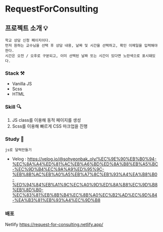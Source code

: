 # RequestForConsulting

## 프로젝트 소개 💡

```
학교 상담 신청 페이지이다.
먼저 원하는 교수님을 선택 후 상담 내용, 날짜 및 시간을 선택하고, 확인 이메일을 입력해야한다.
시간은 오전 / 오후로 구분되고, 이미 선택된 날짜 또는 시간이 있다면 노란색으로 표시돼있다.
```

### Stack ⚒
+ Vanilla JS
+ Scss
+ HTML


### Skill 🔍
1. JS class를 이용해 동적 페이지를 생성
2. Scss를 이용해 빠르게 CSS 마크업을 진행


### Study 📌
`js로 달력만들기`
- Velog : <https://velog.io/@sohyeonbak_oly/%EC%9E%90%EB%B0%94-%EC%8A%A4%ED%81%AC%EB%A6%BD%ED%8A%B8%EB%A5%BC-%EC%9D%B4%EC%9A%A9%ED%95%9C-%EB%8B%AC%EB%A0%A5%EB%A7%8C%EB%93%A4%EA%B8%B0-%ED%94%84%EB%A1%9C%EC%A0%9D%ED%8A%B8%EC%9D%B8%EB%8D%B0-%EC%83%81%EB%8B%B4%EC%8B%A0%EC%B2%AD%EC%9D%84-%EA%B3%81%EB%93%A4%EC%9D%B8>

### 배포
Netlify
<https://request-for-consulting.netlify.app/>
